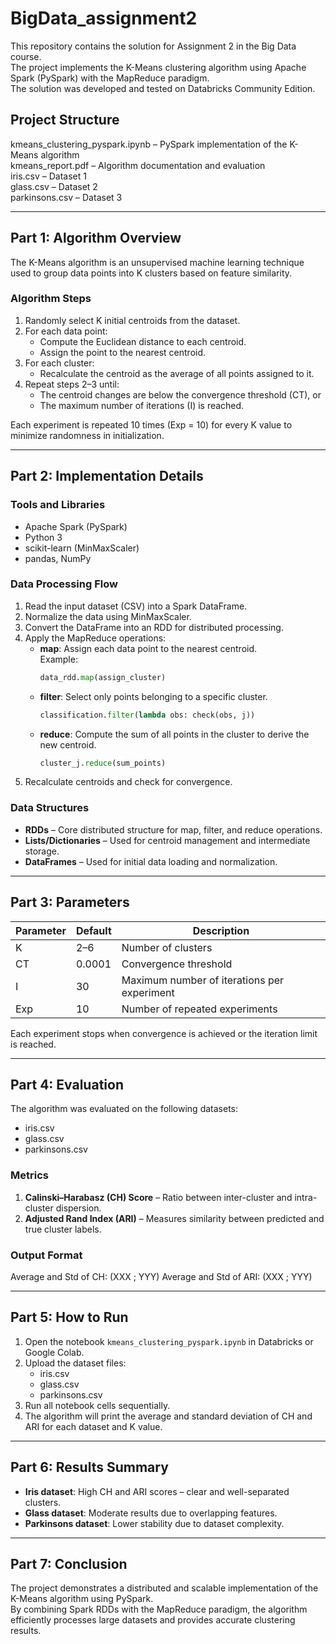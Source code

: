 # BigData_assignment2
This repository contains the solution for Assignment 2 in the Big Data course.  
The project implements the K-Means clustering algorithm using Apache Spark (PySpark) with the MapReduce paradigm.  
The solution was developed and tested on Databricks Community Edition.

## Project Structure
kmeans_clustering_pyspark.ipynb – PySpark implementation of the K-Means algorithm  
kmeans_report.pdf – Algorithm documentation and evaluation  
iris.csv – Dataset 1  
glass.csv – Dataset 2  
parkinsons.csv – Dataset 3  

---

## Part 1: Algorithm Overview
The K-Means algorithm is an unsupervised machine learning technique used to group data points into K clusters based on feature similarity.

### Algorithm Steps
1. Randomly select K initial centroids from the dataset.
2. For each data point:
   - Compute the Euclidean distance to each centroid.
   - Assign the point to the nearest centroid.
3. For each cluster:
   - Recalculate the centroid as the average of all points assigned to it.
4. Repeat steps 2–3 until:
   - The centroid changes are below the convergence threshold (CT), or
   - The maximum number of iterations (I) is reached.

Each experiment is repeated 10 times (Exp = 10) for every K value to minimize randomness in initialization.

---

## Part 2: Implementation Details

### Tools and Libraries
- Apache Spark (PySpark)
- Python 3
- scikit-learn (MinMaxScaler)
- pandas, NumPy

### Data Processing Flow
1. Read the input dataset (CSV) into a Spark DataFrame.
2. Normalize the data using MinMaxScaler.
3. Convert the DataFrame into an RDD for distributed processing.
4. Apply the MapReduce operations:
   - **map**: Assign each data point to the nearest centroid.  
     Example:
     ```python
     data_rdd.map(assign_cluster)
     ```
   - **filter**: Select only points belonging to a specific cluster.  
     ```python
     classification.filter(lambda obs: check(obs, j))
     ```
   - **reduce**: Compute the sum of all points in the cluster to derive the new centroid.  
     ```python
     cluster_j.reduce(sum_points)
     ```
5. Recalculate centroids and check for convergence.

### Data Structures
- **RDDs** – Core distributed structure for map, filter, and reduce operations.
- **Lists/Dictionaries** – Used for centroid management and intermediate storage.
- **DataFrames** – Used for initial data loading and normalization.

---

## Part 3: Parameters
| Parameter | Default | Description |
|------------|----------|-------------|
| K | 2–6 | Number of clusters |
| CT | 0.0001 | Convergence threshold |
| I | 30 | Maximum number of iterations per experiment |
| Exp | 10 | Number of repeated experiments |

Each experiment stops when convergence is achieved or the iteration limit is reached.

---

## Part 4: Evaluation
The algorithm was evaluated on the following datasets:
- iris.csv  
- glass.csv  
- parkinsons.csv  

### Metrics
1. **Calinski–Harabasz (CH) Score** – Ratio between inter-cluster and intra-cluster dispersion.  
2. **Adjusted Rand Index (ARI)** – Measures similarity between predicted and true cluster labels.

### Output Format
Average and Std of CH: (XXX ; YYY)
Average and Std of ARI: (XXX ; YYY)

---

## Part 5: How to Run
1. Open the notebook `kmeans_clustering_pyspark.ipynb` in Databricks or Google Colab.  
2. Upload the dataset files:
   - iris.csv
   - glass.csv
   - parkinsons.csv  
3. Run all notebook cells sequentially.  
4. The algorithm will print the average and standard deviation of CH and ARI for each dataset and K value.

---

## Part 6: Results Summary
- **Iris dataset**: High CH and ARI scores – clear and well-separated clusters.  
- **Glass dataset**: Moderate results due to overlapping features.  
- **Parkinsons dataset**: Lower stability due to dataset complexity.  

---

## Part 7: Conclusion
The project demonstrates a distributed and scalable implementation of the K-Means algorithm using PySpark.  
By combining Spark RDDs with the MapReduce paradigm, the algorithm efficiently processes large datasets and provides accurate clustering results.
